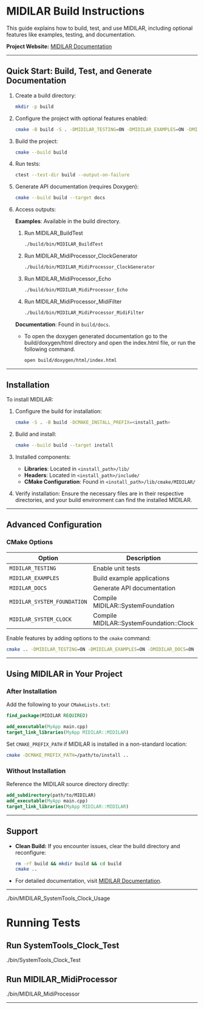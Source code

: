 
# MIDILAR Build Instructions

This guide explains how to build, test, and use MIDILAR, including optional features like examples, testing, and documentation.

**Project Website:** [MIDILAR Documentation](https://checheromo96.github.io/MIDILAR/)

---

## Quick Start: Build, Test, and Generate Documentation

1. Create a build directory:
    ```bash
    mkdir -p build
    ```

2. Configure the project with optional features enabled:
    ```bash
    cmake -B build -S . -DMIDILAR_TESTING=ON -DMIDILAR_EXAMPLES=ON -DMIDILAR_DOCS=ON
    ```

3. Build the project:
    ```bash
    cmake --build build
    ```

4. Run tests:
    ```bash
    ctest --test-dir build --output-on-failure
    ```

5. Generate API documentation (requires Doxygen):
    ```bash
    cmake --build build --target docs
    ```

6. Access outputs:

    **Examples**: Available in the build directory.

    1.  Run MIDILAR_BuildTest
        ```bash
        ./build/bin/MIDILAR_BuildTest
        ```

    2.  Run MIDILAR_MidiProcessor_ClockGenerator
        ```bash
        ./build/bin/MIDILAR_MidiProcessor_ClockGenerator
        ```

    3.  Run MIDILAR_MidiProcessor_Echo
        ```bash
        ./build/bin/MIDILAR_MidiProcessor_Echo
        ```

    4.  Run MIDILAR_MidiProcessor_MidiFilter
        ```bash
        ./build/bin/MIDILAR_MidiProcessor_MidiFilter
        ```

    **Documentation**: Found in `build/docs`.

    - To open the doxygen generated documentation go to the build/doxygen/html directory and open the index.html file, or run the following command.

        ```bash
        open build/doxygen/html/index.html
        ```

---

## Installation

To install MIDILAR:

1. Configure the build for installation:
    ```bash
    cmake -S . -B build -DCMAKE_INSTALL_PREFIX=<install_path>
    ```

2. Build and install:
    ```bash
    cmake --build build --target install
    ```

3. Installed components:
   - **Libraries**: Located in `<install_path>/lib/`
   - **Headers**: Located in `<install_path>/include/`
   - **CMake Configuration**: Found in `<install_path>/lib/cmake/MIDILAR/`

4. Verify installation:
   Ensure the necessary files are in their respective directories, and your build environment can find the installed MIDILAR.

---

## Advanced Configuration

### CMake Options

| Option                            | Description                               | Default |
|-----------------------------------|-------------------------------------------|---------|
| `MIDILAR_TESTING`                 | Enable unit tests                         | OFF     |
| `MIDILAR_EXAMPLES`                | Build example applications                | OFF     |
| `MIDILAR_DOCS`                    | Generate API documentation                | OFF     |
| `MIDILAR_SYSTEM_FOUNDATION`       | Compile MIDILAR::SystemFoundation         | ON      |
| `MIDILAR_SYSTEM_CLOCK`            | Compile MIDILAR::SystemFoundation::Clock  | ON      |

Enable features by adding options to the `cmake` command:
```bash
cmake .. -DMIDILAR_TESTING=ON -DMIDILAR_EXAMPLES=ON -DMIDILAR_DOCS=ON
```

---

## Using MIDILAR in Your Project

### After Installation
Add the following to your `CMakeLists.txt`:
```cmake
find_package(MIDILAR REQUIRED)

add_executable(MyApp main.cpp)
target_link_libraries(MyApp MIDILAR::MIDILAR)
```

Set `CMAKE_PREFIX_PATH` if MIDILAR is installed in a non-standard location:
```bash
cmake -DCMAKE_PREFIX_PATH=/path/to/install ..
```

### Without Installation
Reference the MIDILAR source directory directly:
```cmake
add_subdirectory(path/to/MIDILAR)
add_executable(MyApp main.cpp)
target_link_libraries(MyApp MIDILAR::MIDILAR)
```

---

## Support

- **Clean Build:** If you encounter issues, clear the build directory and reconfigure:
    ```bash
    rm -rf build && mkdir build && cd build
    cmake ..
    ```

- For detailed documentation, visit [MIDILAR Documentation](https://checheromo96.github.io/MIDILAR/).


---

./bin/MIDILAR_SystemTools_Clock_Usage


# Running Tests

## Run SystemTools_Clock_Test
./bin/SystemTools_Clock_Test

## Run MIDILAR_MidiProcessor
./bin/MIDILAR_MidiProcessor


---
